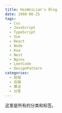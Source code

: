 ```yaml
---
title: HaiWeiLian's Blog
date: 1998-06-25
tags:
  - Css
  - JavaScript
  - TypeScript
  - Vue
  - React
  - Node
  - Koa
  - Nest
  - Nginx
  - LeetCode
  - DesignPattern
categories:
  - 前端
  - 后端
  - 算法
  - 分享
---
```


这里是所有的分类和标签。
